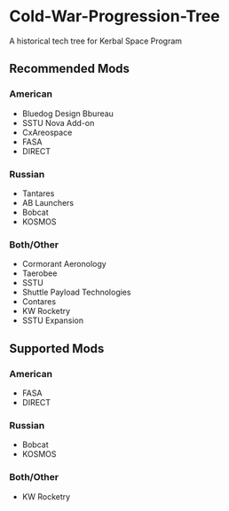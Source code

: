 # Cold-War-Progression-Tree
A historical tech tree for Kerbal Space Program

## Recommended Mods

### American

* Bluedog Design Bbureau
* SSTU Nova Add-on
* CxAreospace
* FASA
* DIRECT

### Russian

* Tantares
* AB Launchers
* Bobcat
* KOSMOS

### Both/Other

* Cormorant Aeronology
* Taerobee
* SSTU
* Shuttle Payload Technologies
* Contares
* KW Rocketry
* SSTU Expansion

## Supported Mods

### American

* FASA
* DIRECT

### Russian

* Bobcat
* KOSMOS

### Both/Other

* KW Rocketry
